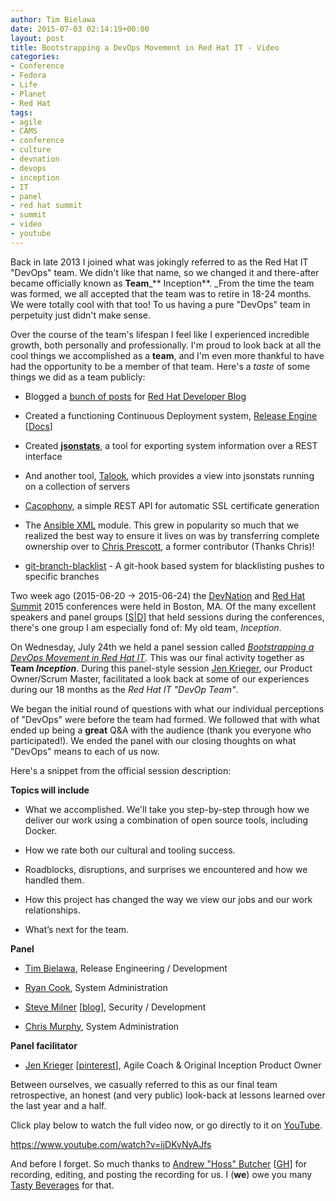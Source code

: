 ```yaml
---
author: Tim Bielawa
date: 2015-07-03 02:14:19+00:00
layout: post
title: Bootstrapping a DevOps Movement in Red Hat IT - Video
categories:
- Conference
- Fedora
- Life
- Planet
- Red Hat
tags:
- agile
- CAMS
- conference
- culture
- devnation
- devops
- inception
- IT
- panel
- red hat summit
- summit
- video
- youtube
---
```


Back in late 2013 I joined what was jokingly referred to as the Red Hat IT "DevOps" team. We didn't like that name, so we changed it and there-after became officially known as **Team**_** Inception**. _From the time the team was formed, we all accepted that the team was to retire in 18-24 months. We were totally cool with that too! To us having a pure "DevOps" team in perpetuity just didn't make sense.

Over the course of the team's lifespan I feel like I experienced incredible growth, both personally and professionally. I'm proud to look back at all the cool things we accomplished as a **team**, and I'm even more thankful to have had the opportunity to be a member of that team. Here's a _taste_ of some things we did as a team publicly:



	
  * Blogged a [bunch of posts](http://developerblog.redhat.com/tag/inception/) for [Red Hat Developer Blog](http://developerblog.redhat.com/)

	
  * Created a functioning Continuous Deployment system, [Release Engine](https://github.com/rhinception?utf8=%E2%9C%93&query=re-) [[Docs](http://release-engine.readthedocs.org/en/latest/)]

	
  * Created **[jsonstats](https://github.com/RHInception/jsonstats)**, a tool for exporting system information over a REST interface

	
  * And another tool, [Talook](https://github.com/RHInception/talook), which provides a view into jsonstats running on a collection of servers

	
  * [Cacophony](https://github.com/RHInception/cacophony), a simple REST API for automatic SSL certificate generation

	
  * The [Ansible XML](https://github.com/cmprescott/ansible-xml) module. This grew in popularity so much that we realized the best way to ensure it lives on was by transferring complete ownership over to [Chris Prescott](https://github.com/cmprescott), a former contributor (Thanks Chris)!

	
  * [git-branch-blacklist](https://github.com/RHInception/git-branch-blacklist) - A git-hook based system for blacklisting pushes to specific branches


Two week ago (2015-06-20 → 2015-06-24) the [DevNation](http://www.devnation.org/) and [Red Hat Summit](http://www.redhat.com/summit/) 2015 conferences were held in Boston, MA. Of the many excellent speakers and panel groups [[S](http://www.redhat.com/summit/speakers/session/)|[D](http://www.devnation.org/#agenda)] that held sessions during the conferences, there's one group I am especially fond of: My old team, _Inception_.

On Wednesday, July 24th we held a panel session called _[Bootstrapping a DevOps Movement in Red Hat IT](http://www.redhat.com/summit/agenda/sessions/#12025)_. This was our final activity together as **Team _Inception_**. During this panel-style session [Jen Krieger](https://about.me/jen_krieger), our Product Owner/Scrum Master, facilitated a look back at some of our experiences during our 18 months as the _Red Hat IT "DevOp Team"_.

We began the initial round of questions with what our individual perceptions of "DevOps" were before the team had formed. We followed that with what ended up being a **great** Q&A with the audience (thank you everyone who participated!). We ended the panel with our closing thoughts on what "DevOps" means to each of us now.

Here's a snippet from the official session description:


**Topics will include**






	
  * What we accomplished. We'll take you step-by-step through how we deliver our work using a combination of open source tools, including Docker.

	
  * How we rate both our cultural and tooling success.

	
  * Roadblocks, disruptions, and surprises we encountered and how we handled them.

	
  * How this project has changed the way we view our jobs and our work relationships.

	
  * What’s next for the team.




**Panel**






	
  * [Tim Bielawa](https://twitter.com/tbielawa), Release Engineering / Development

	
  * [Ryan Cook](https://twitter.com/cooktheryan), System Administration

	
  * [Steve Milner](https://twitter.com/ashcrow) [[blog](http://stevemilner.org/)], Security / Development

	
  * [Chris Murphy](https://twitter.com/the_murph), System Administration




**Panel facilitator**






	
  * [Jen Krieger](https://twitter.com/mrry550/) [[pinterest](https://in.pinterest.com/mrry550/)], Agile Coach & Original Inception Product Owner


Between ourselves, we casually referred to this as our final team retrospective, an honest (and very public) look-back at lessons learned over the last year and a half.

Click play below to watch the full video now, or go directly to it on [YouTube](https://www.youtube.com/watch?v=ijDKvNyAJfs).

https://www.youtube.com/watch?v=ijDKvNyAJfs

And before I forget. So much thanks to [Andrew "Hoss" Butcher](https://twitter.com/akbutcher) [[GH](https://github.com/abutcher/)] for recording, editing, and posting the recording for us. I (**we**) owe you many [Tasty Beverages](http://dtr.tastybeverageco.com/) for that.
